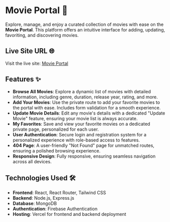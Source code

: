 # Movie Portal 🎥

Explore, manage, and enjoy a curated collection of movies with ease on the **Movie Portal**. This platform offers an intuitive interface for adding, updating, favoriting, and discovering movies.

## Live Site URL 🌐

Visit the live site: [Movie Portal](https://movie-portal-ad9bf.web.app)

## Features ✨

- **Browse All Movies**: Explore a dynamic list of movies with detailed information, including genre, duration, release year, rating, and more.
- **Add Your Movies**: Use the private route to add your favorite movies to the portal with ease. Includes form validation for a smooth experience.
- **Update Movie Details**: Edit any movie's details with a dedicated "Update Movie" feature, ensuring your movie list is always accurate.
- **My Favorites**: Save and view your favorite movies on a dedicated private page, personalized for each user.
- **User Authentication**: Secure login and registration system for a personalized experience with role-based access to features.
- **404 Page**: A user-friendly "Not Found" page for unmatched routes, ensuring a polished browsing experience.
- **Responsive Design**: Fully responsive, ensuring seamless navigation across all devices.

## Technologies Used 🛠️

- **Frontend**: React, React Router, Tailwind CSS
- **Backend**: Node.js, Express.js
- **Database**: MongoDB
- **Authentication**: Firebase Authentication
- **Hosting**: Vercel for frontend and backend deployment
